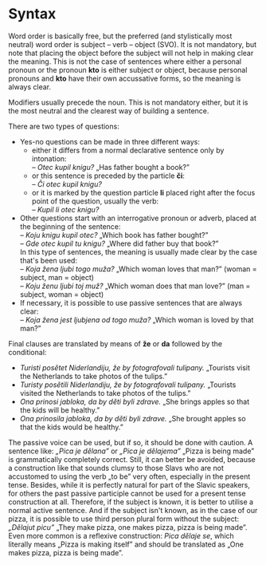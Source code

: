# Syntax

Word order is basically free, but the preferred (and stylistically most neutral) word order is subject – verb – object (SVO).
It is not mandatory, but note that placing the object before the subject will not help in making clear the meaning.
This is not the case of sentences where either a personal pronoun or the pronoun **kto** is either subject or object, because personal pronouns and **kto** have their own accussative forms, so the meaning is always clear.

Modifiers usually precede the noun. This is not mandatory either, but it is the most neutral and the clearest way of building a sentence.

There are two types of questions:

* Yes-no questions can be made in three different ways:  
   * either it differs from a normal declarative sentence only by intonation:  
   _– Otec kupil knigu?_ „Has father bought a book?”  
   * or this sentence is preceded by the particle **či**:  
   _– Či otec kupil knigu?_  
   * or it is marked by the question particle **li** placed right after the focus point of the question, usually the verb:  
   _– Kupil li otec knigu?_
* Other questions start with an interrogative pronoun or adverb, placed at the beginning of the sentence:  
_– Koju knigu kupil otec?_ „Which book has father bought?”  
_– Gde otec kupil tu knigu?_ „Where did father buy that book?”  
In this type of sentences, the meaning is usually made clear by the case that's been used:  
– _Koja žena ljubi togo muža?_ „Which woman loves that man?” (woman = subject, man = object)  
– _Koju ženu ljubi toj muž?_ „Which woman does that man love?” (man = subject, woman = object)
* If necessary, it is possible to use passive sentences that are always clear:  
_– Koja žena jest ljubjena od togo muža?_ „Which woman is loved by that man?”

Final clauses are translated by means of **že** or **da** followed by the conditional:

* _Turisti posětet Niderlandiju, že by fotografovali tulipany._ „Tourists visit the Netherlands to take photos of the tulips.”
* _Turisty posětili Niderlandiju, že by fotografovali tulipany._ „Tourists visited the Netherlands to take photos of the tulips.”
* _Ona prinosi jabloka, da by děti byli zdrave._ „She brings apples so that the kids will be healthy.”
* _Ona prinosila jabloka, da by děti byli zdrave._ „She brought apples so that the kids would be healthy.”

The passive voice can be used, but if so, it should be done with caution.
A sentence like: _„Pica je dělana”_ or _„Pica je dělajema”_ „Pizza is being made” is grammatically completely correct.
Still, it can better be avoided, because a construction like that sounds clumsy to those Slavs who are not accustomed to using the verb „to be” very often, especially in the present tense.
Besides, while it is perfectly natural for part of the Slavic speakers, for others the past passive participle cannot be used for a present tense construction at all.
Therefore, if the subject is known, it is better to utilise a normal active sentence.
And if the subject isn't known, as in the case of our pizza, it is possible to use third person plural form without the subject: _„Dělajut picu”_ „They make pizza, one makes pizza, pizza is being made”.
Even more common is a reflexive construction: _Pica dělaje se_, which literally means „Pizza is making itself” and should be translated as „One makes pizza, pizza is being made”.
